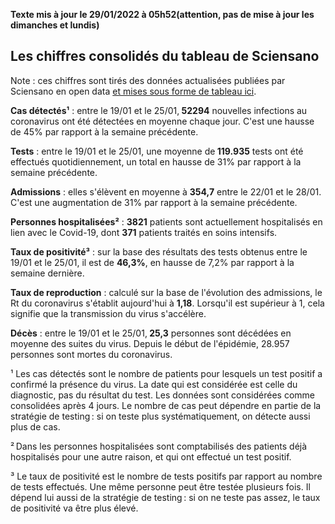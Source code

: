 <strong>Texte mis à jour le 29/01/2022 à 05h52(attention, pas de mise à jour les dimanches et lundis)</strong><h2>Les chiffres consolidés du tableau de Sciensano</h2><p>Note : ces chiffres sont tirés des données actualisées publiées par Sciensano en open data <a href='https://datastudio.google.com/embed/u/0/reporting/c14a5cfc-cab7-4812-848c-0369173148ab/page/ZwmOB_blank'>et mises sous forme de tableau ici</a>.<p><strong>Cas détectés¹</strong> : entre le 19/01 et le 25/01,<strong> 52294</strong> nouvelles infections au coronavirus ont été détectées en moyenne chaque jour. C'est une hausse de 45% par rapport à la semaine précédente.<p><strong>Tests</strong> : entre le 19/01 et le 25/01, une moyenne de<strong> 119.935</strong> tests ont été effectués quotidiennement, un total en hausse de 31% par rapport à la semaine précédente.<p><strong>Admissions</strong> : elles s'élèvent en moyenne à <strong> 354,7</strong> entre le 22/01 et le 28/01. C'est une augmentation de 31% par rapport à la semaine précédente.<p><strong>Personnes hospitalisées²</strong> : <strong>3821</strong> patients sont actuellement hospitalisés en lien avec le Covid-19, dont <strong>371</strong> patients traités en soins intensifs.<p><strong>Taux de positivité³</strong> : sur la base des résultats des tests obtenus entre le 19/01 et le 25/01, il est de <strong>46,3%</strong>, en hausse de 7,2% par rapport à la semaine dernière.<p><strong>Taux de reproduction</strong> : calculé sur la base de l'évolution des admissions, le Rt du coronavirus s'établit aujourd'hui à <strong>1,18</strong>. Lorsqu'il est supérieur à 1, cela signifie que la transmission du virus s'accélère.<p><strong>Décès</strong> : entre le 19/01 et le 25/01,<strong> 25,3</strong> personnes sont décédées en moyenne des suites du virus. Depuis le début de l'épidémie, 28.957 personnes sont mortes du coronavirus.<p>¹ Les cas détectés sont le nombre de patients pour lesquels un test positif a confirmé la présence du virus. La date qui est considérée est celle du diagnostic, pas du résultat du test. Les données sont considérées comme consolidées après 4 jours. Le nombre de cas peut dépendre en partie de la stratégie de testing : si on teste plus systématiquement, on détecte aussi plus de cas.<p>² Dans les personnes hospitalisées sont comptabilisés des patients déjà hospitalisés pour une autre raison, et qui ont effectué un test positif.<p>³ Le taux de positivité est le nombre de tests positifs par rapport au nombre de tests effectués. Une même personne peut être testée plusieurs fois. Il dépend lui aussi de la stratégie de testing : si on ne teste pas assez, le taux de positivité va être plus élevé.